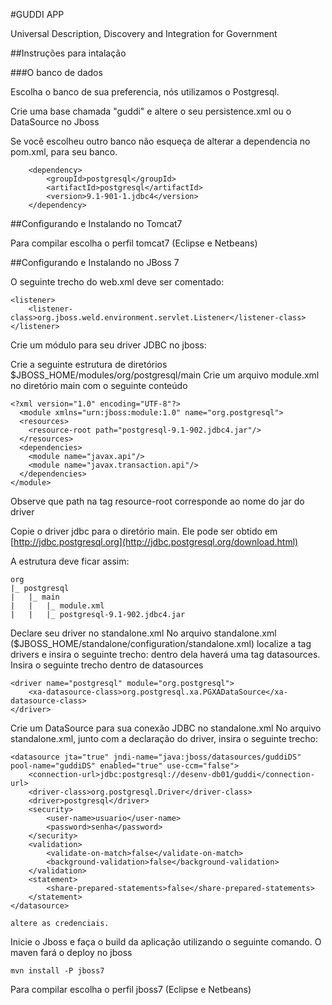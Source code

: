 #GUDDI APP

Universal Description, Discovery and Integration for Government

##Instruções para intalação

###O banco de dados

Escolha o banco de sua preferencia, nós utilizamos o Postgresql.

Crie uma base chamada "guddi" e altere o seu persistence.xml ou o DataSource no Jboss

Se você escolheu outro banco não esqueça de alterar a dependencia
no pom.xml, para seu banco.

        <dependency>
            <groupId>postgresql</groupId>
            <artifactId>postgresql</artifactId>
            <version>9.1-901-1.jdbc4</version>
        </dependency>


##Configurando e Instalando no Tomcat7

Para compilar escolha o perfil tomcat7 (Eclipse e Netbeans)

##Configurando e Instalando no JBoss 7

O seguinte trecho do web.xml deve ser comentado:

    <listener>
        <listener-class>org.jboss.weld.environment.servlet.Listener</listener-class>
    </listener>

Crie um módulo para seu driver JDBC no jboss:

 Crie a seguinte estrutura de diretórios $JBOSS_HOME/modules/org/postgresql/main
 Crie um arquivo module.xml no diretório main com o seguinte conteúdo

	<?xml version="1.0" encoding="UTF-8"?>
	  <module xmlns="urn:jboss:module:1.0" name="org.postgresql">
	  <resources>
	    <resource-root path="postgresql-9.1-902.jdbc4.jar"/>
	  </resources>
	  <dependencies>
	    <module name="javax.api"/>
	    <module name="javax.transaction.api"/>
	  </dependencies>
	</module>

Observe que path na tag resource-root corresponde ao nome do jar do driver

Copie o driver jdbc para o diretório main. Ele pode ser obtido em [http://jdbc.postgresql.org](http://jdbc.postgresql.org/download.html)

A estrutura deve ficar assim:

	org
	|_ postgresql
	|   |_ main
	|   |   |_ module.xml
	|   |   |_ postgresql-9.1-902.jdbc4.jar

Declare seu driver no standalone.xml
	No arquivo standalone.xml ($JBOSS_HOME/standalone/configuration/standalone.xml) localize a tag drivers e insira o seguinte trecho:
			dentro dela haverá uma tag  datasources. Insira o seguinte trecho dentro de datasources

    <driver name="postgresql" module="org.postgresql">
        <xa-datasource-class>org.postgresql.xa.PGXADataSource</xa-datasource-class>
    </driver>

Crie um DataSource para sua conexão JDBC no standalone.xml
	No arquivo standalone.xml, junto com a declaração do driver, insira o seguinte trecho:

	<datasource jta="true" jndi-name="java:jboss/datasources/guddiDS" pool-name="guddiDS" enabled="true" use-ccm="false">
        <connection-url>jdbc:postgresql://desenv-db01/guddi</connection-url>
        <driver-class>org.postgresql.Driver</driver-class>
        <driver>postgresql</driver>
        <security>
            <user-name>usuario</user-name>
            <password>senha</password>
        </security>
        <validation>
            <validate-on-match>false</validate-on-match>
            <background-validation>false</background-validation>
        </validation>
        <statement>
            <share-prepared-statements>false</share-prepared-statements>
        </statement>
    </datasource>

	altere as credenciais.


Inicie o Jboss e faça o build da aplicação utilizando o seguinte comando. O maven fará o deploy no jboss

	mvn install	-P jboss7


Para compilar escolha o perfil jboss7 (Eclipse e Netbeans)

